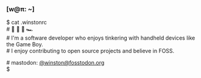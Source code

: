 ### [w@π: ~]

$ cat .winstonrc   
\# 🌱 👾 🎾 🏎️  
\# I'm a software developer who enjoys tinkering with handheld devices like the Game Boy.  
\# I enjoy contributing to open source projects and believe in FOSS.

\# mastodon: [@winston@fosstodon.org](https://fosstodon.org/@winston)  
$ 

<!--

Here are some ideas to get you started:

- 🔭 I’m currently working on ...
- 🌱 I’m currently learning ...
- 👯 I’m looking to collaborate on ...
- 🤔 I’m looking for help with ...
- 💬 Ask me about ...
- 📫 How to reach me: ...
- 😄 Pronouns: ...
- ⚡ Fun fact: ...
-->
